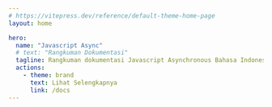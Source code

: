 ```yaml
---
# https://vitepress.dev/reference/default-theme-home-page
layout: home

hero:
  name: "Javascript Async"
  # text: "Rangkuman Dokumentasi"
  tagline: Rangkuman dokumentasi Javascript Asynchronous Bahasa Indonesia
  actions:
    - theme: brand
      text: Lihat Selengkapnya
      link: /docs
---
```


